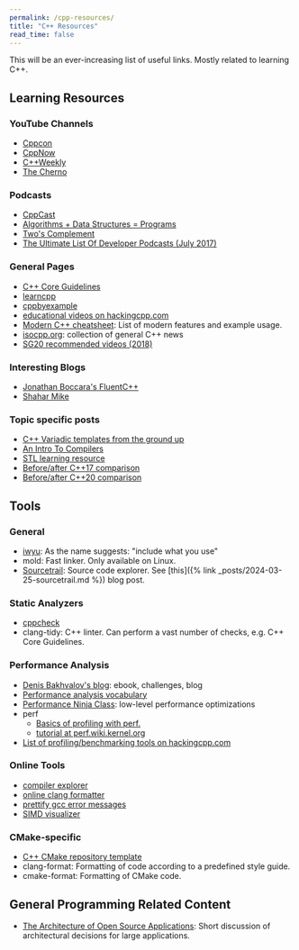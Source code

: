 ```yaml
---
permalink: /cpp-resources/
title: "C++ Resources"
read_time: false
---
```


This will be an ever-increasing list of useful links.
Mostly related to learning C++.

## Learning Resources

### YouTube Channels

- [Cppcon](https://www.youtube.com/@CppCon)
- [CppNow](https://www.youtube.com/@BoostCon)
- [C++Weekly](https://www.youtube.com/@cppweekly)
- [The Cherno](https://www.youtube.com/user/TheChernoProject)

### Podcasts

- [CppCast](https://cppcast.com/episodes/)
- [Algorithms + Data Structures = Programs](https://adspthepodcast.com/about/)
- [Two's Complement](https://www.twoscomplement.org/#podcast)
- [The Ultimate List Of Developer Podcasts (July 2017)](https://simpleprogrammer.com/ultimate-list-developer-podcasts/)

### General Pages

- [C++ Core Guidelines](https://isocpp.github.io/CppCoreGuidelines/CppCoreGuidelines.html)
- [learncpp](https://www.learncpp.com/)
- [cppbyexample](https://cppbyexample.com/what_is_unique_ptr.html)
- [educational videos on hackingcpp.com](https://hackingcpp.com/cpp/educational_videos.html)
- [Modern C++ cheatsheet](https://github.com/AnthonyCalandra/modern-cpp-features): List of modern features and example usage.
- [isocpp.org](https://isocpp.org/): collection of general C++ news
- [SG20 recommended videos (2018)](https://blog.cjdb.xyz/sg20-and-videos.html)

### Interesting Blogs

- [Jonathan Boccara's FluentC++](https://www.fluentcpp.com/)
- [Shahar Mike](https://shaharmike.com/cpp/)

### Topic specific posts

- [C++ Variadic templates from the ground up](https://web.archive.org/web/20161025175435/http://cppisland.com/?p=194)
- [An Intro To Compilers](https://nicoleorchard.com/blog/compilers/)
- [STL learning resource](https://www.fluentcpp.com/STL/)
- [Before/after C++17 comparison](https://github.com/tvaneerd/cpp17_in_TTs)
- [Before/after C++20 comparison](https://github.com/tvaneerd/cpp20_in_TTs)

## Tools

### General

- [iwyu](https://include-what-you-use.org/): As the name suggests: "include what you use"
- mold: Fast linker. Only available on Linux.
- [Sourcetrail](https://github.com/CoatiSoftware/Sourcetrail): Source code explorer.
    See [this]({% link _posts/2024-03-25-sourcetrail.md %}) blog post.

### Static Analyzers

- [cppcheck](http://cppcheck.net/)
- clang-tidy: C++ linter. Can perform a vast number of checks, e.g. C++ Core Guidelines.

### Performance Analysis

- [Denis Bakhvalov's blog](https://easyperf.net/): ebook, challenges, blog
- [Performance analysis vocabulary](https://easyperf.net/blog/2018/09/04/Performance-Analysis-Vocabulary)
- [Performance Ninja Class](https://github.com/dendibakh/perf-ninja): low-level performance optimizations
- perf
    - [Basics of profiling with perf.](https://easyperf.net/blog/2018/08/26/Basics-of-profiling-with-perf)
    - [tutorial at perf.wiki.kernel.org](https://perf.wiki.kernel.org/index.php/Main_Page)
- [List of profiling/benchmarking tools on hackingcpp.com](https://hackingcpp.com/cpp/tools/profilers.html)

### Online Tools

- [compiler explorer](https://godbolt.org/)
- [online clang formatter](https://clang-format-configurator.site/)
- [prettify gcc error messages](https://gcc-explorer.com/)
- [SIMD visualizer](https://piotte13.github.io/SIMD-Visualiser/#/)

### CMake-specific

- [C++ CMake repository template](https://github.com/TheLartians/ModernCppStarter)
- clang-format: Formatting of code according to a predefined style guide.
- cmake-format: Formatting of CMake code.

## General Programming Related Content

- [The Architecture of Open Source Applications](https://aosabook.org/en/): Short discussion of architectural decisions for large applications.
